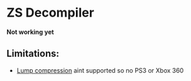 # ZS Decompiler

**Not working yet**

## Limitations:

* [Lump compression](https://developer.valvesoftware.com/wiki/BSP_(Source)#Lump_compression) aint supported so no PS3 or Xbox 360